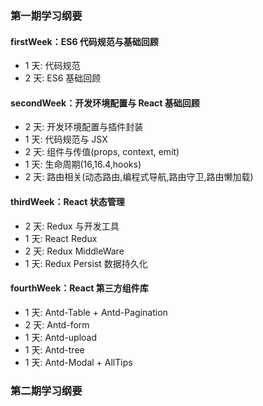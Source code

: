 ### 第一期学习纲要

#### firstWeek：ES6 代码规范与基础回顾

- 1 天: 代码规范
- 2 天: ES6 基础回顾

#### secondWeek：开发环境配置与 React 基础回顾

- 2 天: 开发环境配置与插件封装
- 1 天: 代码规范与 JSX
- 2 天: 组件与传值(props, context, emit)
- 1 天: 生命周期(16,16.4,hooks)
- 2 天: 路由相关(动态路由,编程式导航,路由守卫,路由懒加载)

#### thirdWeek：React 状态管理

- 2 天: Redux 与开发工具
- 1 天: React Redux
- 2 天: Redux MiddleWare
- 1 天: Redux Persist 数据持久化

#### fourthWeek：React 第三方组件库

- 1 天: Antd-Table + Antd-Pagination
- 2 天: Antd-form
- 1 天: Antd-upload
- 1 天: Antd-tree
- 1 天: Antd-Modal + AllTips

### 第二期学习纲要
